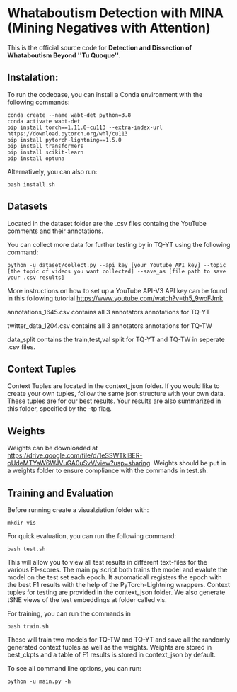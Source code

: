# Whataboutism Detection with MINA (Mining Negatives with Attention)
This is the official source code for **Detection and Dissection of Whataboutism Beyond ''Tu Quoque''**. 


## Instalation:

To run the codebase, you can install a Conda environment with the following commands:

```shell
conda create --name wabt-det python=3.8
conda activate wabt-det
pip install torch==1.11.0+cu113 --extra-index-url https://download.pytorch.org/whl/cu113 
pip install pytorch-lightning==1.5.0
pip install transformers
pip install scikit-learn
pip install optuna
```

Alternatively, you can also run:

```shell
bash install.sh
```

## Datasets

Located in the dataset folder are the .csv files containg the YouTube comments and their annotations.

You can collect more data for further testing by in TQ-YT using the following command:

```shell
python -u dataset/collect.py --api_key [your Youtube API key] --topic [the topic of videos you want collected] --save_as [file path to save your .csv results]
```

More instructions on how to set up a YouTube API-V3 API key can be found in this following tutorial https://www.youtube.com/watch?v=th5_9woFJmk

annotations_1645.csv contains all 3 annotators annotations for TQ-YT

twitter_data_1204.csv contains all 3 annotators annotations for TQ-TW

data_split contains the train,test,val split for TQ-YT and TQ-TW in seperate .csv files.

## Context Tuples
Context Tuples are located in the context_json folder. If you would like to create your own tuples, follow the same json structure with your own data. These tuples are for our best results. Your results are also summarized in this folder, specified by the -tp flag.

## Weights
Weights can be downloaded at https://drive.google.com/file/d/1eSSWTklBER-oUdeMTYaW6WJVuGA0uSvV/view?usp=sharing. Weights should be put in a weights folder to ensure compliance with the commands in test.sh.

## Training and Evaluation

Before running create a visualziation folder with: 

```shell
mkdir vis
```

For quick evaluation, you can run the following command: 

```shell
bash test.sh
```

This will allow you to view all test results in different text-files for the various F1-scores. The main.py script both trains the model and evalute the model on the test set each epoch. It automaticall registers the epoch with the best F1 results with the help of the PyTorch-Lightning wrappers.  Context tuples for testing are provided in the context_json folder. We also generate tSNE views of the test embeddings at folder called vis. 

For training, you can run the commands in 

```shell
bash train.sh
```
These will train two models for TQ-TW and TQ-YT and save all the randomly generated context tuples as well as the weights. Weights are stored in best_ckpts and a table of F1 results is stored in context_json by default. 

To see all command line options, you can run:

```shell
python -u main.py -h
```
